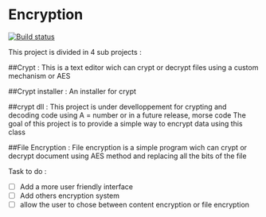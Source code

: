 # Encryption

[![Build status](https://ci.appveyor.com/api/projects/status/uj3cop3w4n1rcn9d?svg=true)](https://ci.appveyor.com/project/Henri2h/encryption)

This project is divided in 4 sub projects :

##Crypt :
	This is a text editor wich can crypt or decrypt files using a custom mechanism or AES

##Crypt installer :
	An installer for crypt
	
##crypt dll :
	This project is under develloppement for crypting and decoding code using A = number or in a future release, morse code	
	The goal of this project is to provide a simple way to encrypt data using this class

##File Encryption :
	File encryption is a simple program wich can crypt or decrypt document using AES method and replacing all the bits of the file

Task to do :

- [ ] Add a more user friendly interface
- [ ] Add others encryption system
- [ ] allow the user to chose between content encryption or file encryption
